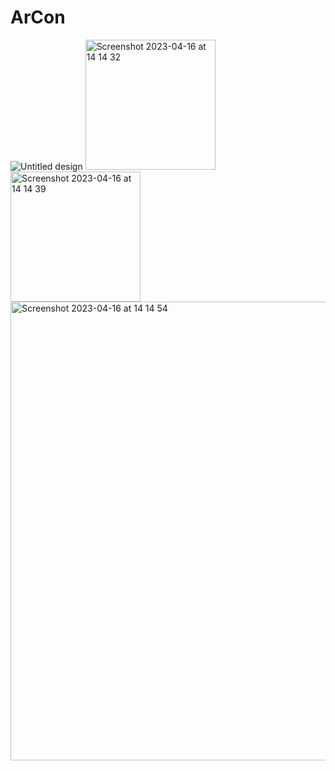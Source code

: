 # ArCon

![Untitled design](https://user-images.githubusercontent.com/65439290/232287506-6528521e-830b-4f04-83d4-cc6448270352.png)
<img width="208" alt="Screenshot 2023-04-16 at 14 14 32" src="https://user-images.githubusercontent.com/65439290/232287436-a458f527-6ecc-441d-a52b-e718b3e14d18.png">
<img width="208" alt="Screenshot 2023-04-16 at 14 14 39" src="https://user-images.githubusercontent.com/65439290/232287446-c3153ccd-e3fd-4870-b9fa-407856357341.png">
<img width="734" alt="Screenshot 2023-04-16 at 14 14 54" src="https://user-images.githubusercontent.com/65439290/232287451-3ee1a0cb-1367-40be-8a2e-e7931919d4db.png">
